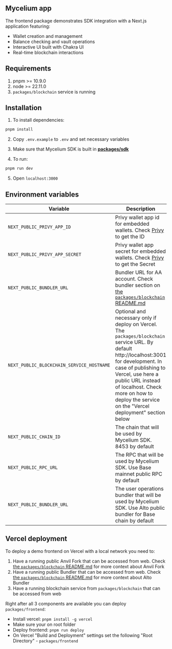 ## Mycelium app

The frontend package demonstrates SDK integration with a Next.js application featuring:

- Wallet creation and management
- Balance checking and vault operations
- Interactive UI built with Chakra UI
- Real-time blockchain interactions

## Requirements

1. pnpm >= 10.9.0
2. node >= 22.11.0
3. `packages/blockchain` service is running

## Installation

1. To install dependencies:

```bash
pnpm install
```

2. Copy `.env.example` to `.env` and set necessary variables

3. Make sure that Mycelium SDK is built in **[packages/sdk](https://github.com/0xdeval/mycelium-sdk/blob/main/packages/sdk)**

4. To run:

```bash
pnpm run dev
```

5. Open `localhost:3000`

## Environment variables

| Variable                                  | Description                                                                                                                                                                                                                                                                                             |
| ----------------------------------------- | ------------------------------------------------------------------------------------------------------------------------------------------------------------------------------------------------------------------------------------------------------------------------------------------------------- |
| `NEXT_PUBLIC_PRIVY_APP_ID`                | Privy wallet app id for embedded wallets. Check [Privy](https://www.privy.io/) to get the ID                                                                                                                                                                                                            |
| `NEXT_PUBLIC_PRIVY_APP_SECRET`            | Privy wallet app secret for embedded wallets. Check [Privy](https://www.privy.io/) to get the Secret                                                                                                                                                                                                    |
| `NEXT_PUBLIC_BUNDLER_URL`                 | Bundler URL for AA account. Check bundler section on [the `packages/blockchain` README.md](https://github.com/0xdeval/mycelium-sdk/blob/main/packages/blockchain/README.md)                                                                                                                             |
| `NEXT_PUBLIC_BLOCKCHAIN_SERVICE_HOSTNAME` | Optional and necessary only if deploy on Vercel. The `packages/blockchain` service URL. By default http://localhost:3001 for development. In case of publishing to Vercel, use here a public URL instead of localhost. Check more on how to deploy the service on the "Vercel deployment" section below |
| `NEXT_PUBLIC_CHAIN_ID`                    | The chain that will be used by Mycelium SDK. 8453 by default                                                                                                                                                                                                                                            |
| `NEXT_PUBLIC_RPC_URL`                     | The RPC that will be used by Mycelium SDK. Use Base mainnet public RPC by default                                                                                                                                                                                                                       |
| `NEXT_PUBLIC_BUNDLER_URL`                 | The user operations bundler that will be used by Mycelium SDK. Use Alto public bundler for Base chain by default                                                                                                                                                                                        |

## Vercel deployment

To deploy a demo frontend on Vercel with a local network you need to:

1. Have a running public Anvil Fork that can be accessed from web. Check [the `packages/blockchain` README.md](https://github.com/0xdeval/mycelium-sdk/blob/main/packages/blockchain/README.md) for more context about Anvil Fork
2. Have a running public Bundler that can be accessed from web. Check [the `packages/blockchain` README.md](https://github.com/0xdeval/mycelium-sdk/blob/main/packages/blockchain/README.md) for more context about Alto Bundler
3. Have a running blockchain service from `packages/blockchain` that can be accessed from web

Right after all 3 components are available you can deploy `packages/frontend`:

- Install vercel: `pnpm install -g vercel`
- Make sure your on root folder
- Deploy frontend: `pnpm run deploy`
- On Vercel "Build and Deployment" settings set the following "Root Directory" - `packages/frontend`
